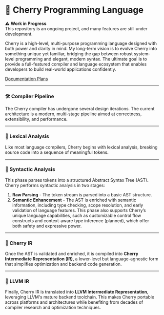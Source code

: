 # 🍒 Cherry Programming Language

⚠️ **Work in Progress**  
This repository is an ongoing project, and many features are still under development.

Cherry is a high-level, multi-purpose programming language designed with both power and clarity in mind. My long-term vision is to evolve Cherry into something unique yet familiar, bridging the gap between robust system-level programming and elegant, modern syntax. The ultimate goal is to provide a full-featured compiler and language ecosystem that enables developers to build real-world applications confidently.

[Documentation Plans](https://www.notion.so/Cherry-Documentation-v0-1-20fdaf69839b80a8b282c12c5b44be91?source=copy_link)

---

### 🛠️ Compiler Pipeline

The Cherry compiler has undergone several design iterations. The current architecture is a modern, multi-stage pipeline aimed at correctness, extensibility, and performance.

---

### 🔹 Lexical Analysis

Like most language compilers, Cherry begins with lexical analysis, breaking source code into a sequence of meaningful tokens.

---

### 🔹 Syntactic Analysis

This phase parses tokens into a structured Abstract Syntax Tree (AST). Cherry performs syntactic analysis in two stages:

1. **Raw Parsing** - The token stream is parsed into a basic AST structure.
2. **Semantic Enhancement** - The AST is enriched with semantic information, including type checking, scope resolution, and early validation of language features. This phase also supports Cherry’s unique language capabilities, such as customizable control flow constructs and context-aware type inference (planned), which offer both safety and expressive power.

---

### 🔹 Cherry IR

Once the AST is validated and enriched, it is compiled into **Cherry Intermediate Representation (IR)**, a lower-level but language-agnostic form that simplifies optimization and backend code generation.

---

### 🔹 LLVM IR

Finally, Cherry IR is translated into **LLVM Intermediate Representation**, leveraging LLVM's mature backend toolchain. This makes Cherry portable across platforms and architectures while benefiting from decades of compiler research and optimization techniques.
